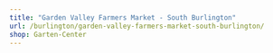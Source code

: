 ```yaml
---
title: "Garden Valley Farmers Market - South Burlington"
url: /burlington/garden-valley-farmers-market-south-burlington/
shop: Garten-Center
---
```

